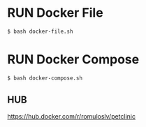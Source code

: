 # RUN Docker File

```bash
$ bash docker-file.sh
```

# RUN Docker Compose

```bash
$ bash docker-compose.sh
```

## HUB
https://hub.docker.com/r/romuloslv/petclinic
